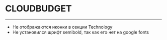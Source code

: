 # CLOUDBUDGET
***
* Не отображаются иконки в секции Technology
* Не установился шрифт semibold, так как его нет на google fonts
